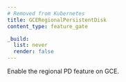 ```yaml
---
# Removed from Kubernetes
title: GCERegionalPersistentDisk
content_type: feature_gate

_build:
  list: never
  render: false
---
```

Enable the regional PD feature on GCE.
